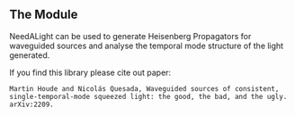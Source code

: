 ## The Module
NeedALight can be used to generate Heisenberg Propagators for waveguided sources and analyse the temporal mode structure of the light generated.

If you find this library please cite out paper: 

`Martin Houde and Nicolás Quesada, Waveguided sources of consistent, single-temporal-mode squeezed light: the good, the bad, and the ugly. arXiv:2209.`
